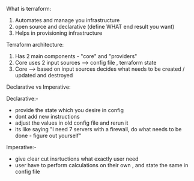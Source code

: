 What is terraform:

1. Automates and manage you infrastructure
2. open source and declarative (define WHAT end result you want)
3. Helps in provisioning infrastructure

Terraform architecture:
1. Has 2 main components - "core" and "providers"
2. Core uses 2 input sources --> config file , terraform state
3. Core --> based on input sources decides what needs to be created / updated and destroyed

Declarative vs Imperative:

  Declarative:-
  
  - provide the state which you desire in config
  - dont add new instructions
  - adjust the values in old config file and rerun it
  - its like saying "I need 7 servers with a firewall, do what needs to be done - figure out yourself" 
  

  Imperative:-
  
  - give clear cut insrtuctions what exactly user need
  - user have to perform calculations on their own , and state the same in config file
